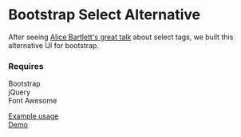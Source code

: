 # Bootstrap Select Alternative

After seeing [Alice Bartlett's great talk](https://www.youtube.com/watch?v=CUkMCQR4TpY) about select tags, we built this alternative UI for bootstrap.

### Requires
Bootstrap  
jQuery  
Font Awesome

[Example usage](http://stephenkeable.github.io/Bootstrap-Select-Alternative/)   
[Demo](http://stephenkeable.github.io/Bootstrap-Select-Alternative/example.html)
